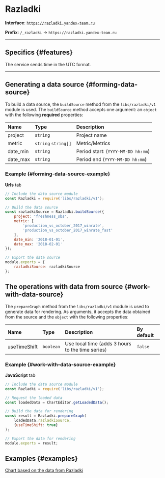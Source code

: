 
# Razladki

**Interface**: [`https://razladki.yandex-team.ru`](https://razladki.yandex-team.ru)

**Prefix**: `/_razladki` -> `https://razladki.yandex-team.ru`

---

## Specifics {#features}

The service sends time in the UTC format.

---

## Generating a data source {#forming-data-source}

To build a data source, the `buildSource` method from the `libs/razladki/v1` module is used.
The `buildSource` method accepts one argument: an `object` with the following **required** properties:

| Name | Type | Description |
|:---|:---|:---
| project | `string` | Project name |
| metric | `string` `string[]` | Metric/Metrics |
| date_min | `string` | Period start: (`YYYY-MM-DD hh:mm`) |
| date_max | `string` | Period end (`YYYY-MM-DD hh:mm`) |

### Example {#forming-data-source-example}

**Urls** tab
```js
// Include the data source module
const Razladki = require('libs/razladki/v1');

// Build the data source
const razladkiSource = Razladki.buildSource({
    project: 'freshness_sbs',
    metric: [
        'production_vs_october_2017_winrate',
        'production_vs_october_2017_winrate_fast'
    ],
    date_min: '2018-01-01',
    date_max: '2018-02-01'
});

// Export the data source
module.exports = {
    razladkiSource: razladkiSource
};
```

## The operations with data from source {#work-with-data-source}

The `prepareGraph` method from the `libs/razladki/v1` module is used to generate data for rendering.
As arguments, it accepts the data obtained from the source and the `object` with the following properties:

| Name | Type | Description | By default |
|:---|:---|:---|:---
| useTimeShift | `boolean` | Use local time (adds 3 hours to the time series) | `false` |

### Example {#work-with-data-source-example}

**JavaScript** tab
```js
// Include the data source module
const Razladki = require('libs/razladki/v1');

// Request the loaded data 
const loadedData = ChartEditor.getLoadedData();

// Build the data for rendering
const result = Razladki.prepareGraph(
    loadedData.razladkiSource,
    {useTimeShift: true}
);

// Export the data for rendering
module.exports = result;
```

## Examples {#examples}

[Chart based on the data from Razladki](https://charts.yandex-team.ru/editor/Templates/simple-razladki)
